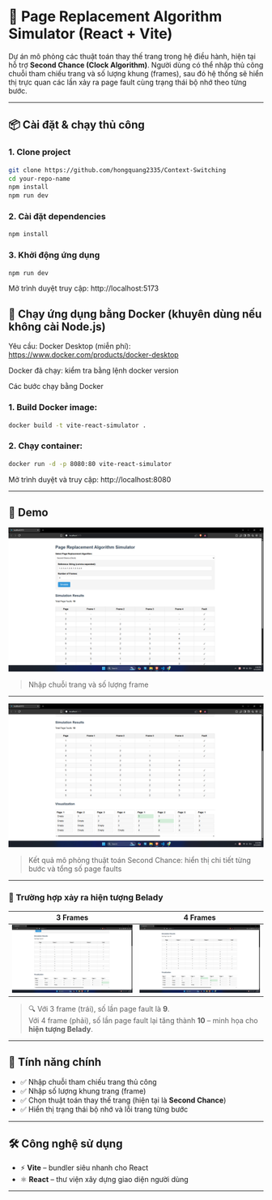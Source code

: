 # 🔄 Page Replacement Algorithm Simulator (React + Vite)

Dự án mô phỏng các thuật toán thay thế trang trong hệ điều hành, hiện tại hỗ trợ **Second Chance (Clock Algorithm)**. Người dùng có thể nhập thủ công chuỗi tham chiếu trang và số lượng khung (frames), sau đó hệ thống sẽ hiển thị trực quan các lần xảy ra page fault cùng trạng thái bộ nhớ theo từng bước.

---

## 📦 Cài đặt & chạy thủ công

### 1. Clone project

```bash
git clone https://github.com/hongquang2335/Context-Switching
cd your-repo-name
npm install
npm run dev

```
### 2. Cài đặt dependencies

```bash
npm install

```
### 3. Khởi động ứng dụng

```bash
npm run dev
```
Mở trình duyệt truy cập: http://localhost:5173

## 🐳 Chạy ứng dụng bằng Docker (khuyên dùng nếu không cài Node.js)
Yêu cầu:
Docker Desktop (miễn phí): https://www.docker.com/products/docker-desktop

Docker đã chạy: kiểm tra bằng lệnh docker version

Các bước chạy bằng Docker

### 1. Build Docker image:

```bash
docker build -t vite-react-simulator .

```
### 2. Chạy container:

```bash
docker run -d -p 8080:80 vite-react-simulator
```

Mở trình duyệt và truy cập: http://localhost:8080


---
## 🚀 Demo
![Nhập input](./assets/nhap_input.png)
> Nhập chuỗi trang và số lượng frame

---

![Kết quả mô phỏng](./assets/output.png)
> Kết quả mô phỏng thuật toán Second Chance: hiển thị chi tiết từng bước và tổng số page faults

---
### 📸 Trường hợp xảy ra hiện tượng Belady

| 3 Frames | 4 Frames |
|----------|----------|
| <img src="./assets/truong_hop_xay_ra_belady.png" width="400"/> | <img src="./assets/output.png" width="400"/> |

> 🔍 Với 3 frame (trái), số lần page fault là **9**.  
> Với 4 frame (phải), số lần page fault lại tăng thành **10** – minh họa cho **hiện tượng Belady**.

---

## 🧠 Tính năng chính

- ✅ Nhập chuỗi tham chiếu trang thủ công
- ✅ Nhập số lượng khung trang (frame)
- ✅ Chọn thuật toán thay thế trang (hiện tại là **Second Chance**)
- ✅ Hiển thị trạng thái bộ nhớ và lỗi trang từng bước

---

## 🛠️ Công nghệ sử dụng

- ⚡ **Vite** – bundler siêu nhanh cho React
- ⚛️ **React** – thư viện xây dựng giao diện người dùng

---
